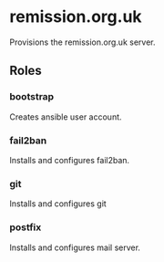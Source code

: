 # remission.org.uk

Provisions the remission.org.uk server.

## Roles

### bootstrap

Creates ansible user account.

### fail2ban

Installs and configures fail2ban.

### git

Installs and configures git

### postfix

Installs and configures mail server.
